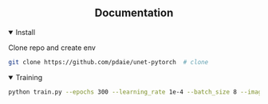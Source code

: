 ## <div align="center">Documentation</div>

<details open>
<summary>Install</summary>

Clone repo and create env

```bash
git clone https://github.com/pdaie/unet-pytorch  # clone
```

</details>

<details open>

<summary>Training</summary>

```bash
python train.py --epochs 300 --learning_rate 1e-4 --batch_size 8 --image_size 256 256
```

</details>
